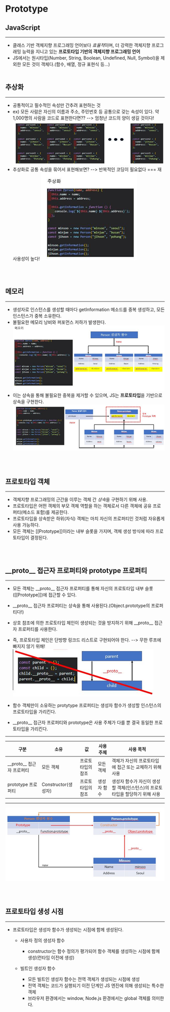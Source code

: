 # Prototype

## JavaScript

---

- 클래스 기반 객체지향 프로그래밍 언어보다 *효율적*이며, 더 강력한 객체지향 프로그래밍 능력을 지니고 있는 **프로토타입 기반의 객체지향 프로그래밍 언어**
- JS에서는 원시타입(Number, String, Boolean, Undefined, Null, Symbol)을 제외한 모든 것이 객체다.(함수, 배열, 정규 표현식 등...)
  <br>
  <br>

## 추상화

---

- 공통적이고 필수적인 속성만 간추려 표현하는 것
- ex) 모든 사람은 자신의 이름과 주소, 주민번호 등 공통으로 갖는 속성이 있다. 약 1,000명의 사람을 코드로 표현한다면?? --> 엄청난 코드의 양이 생길 것이다!  
  ![img01](./img/img01.jpg)
- 추상화로 공통 속성을 묶어서 표현해보면? --> 반복적인 코딩이 필요없다 === 재사용성이 높다!
  ![img01](./img/img02.jpg)

<br>
<br>

## 메모리

---

- 생성자로 인스턴스를 생성할 때마다 getInformation 메소드를 중복 생성하고, 모든 인스턴스가 중복 소유한다.
- 불필요한 메모리 낭비와 퍼포먼스 저하가 발생한다.
  ![img03](./img/img03.jpg)
- 이는 상속을 통해 불필요한 중복을 제거할 수 있으며, JS는 **프로토타입**을 기반으로 상속을 구현한다.
  ![img04](./img/img04.jpg)

<br>
<br>

## 프로토타입 객체

---

- 객체지향 프로그래밍의 근간을 이루는 객체 간 *상속*을 구현하기 위해 사용.
- 프로토타입은 어떤 객체의 부모 객체 역할을 하는 객체로서 다른 객체에 공유 프로퍼티(메소드 포함)를 제공한다.
- 프로토타입을 상속받은 하위(자식) 객체는 마치 자신의 프로퍼티인 것처럼 자유롭게 사용 가능하다.
- 모든 객체는 [[Prototype]]이라는 내부 슬롯을 가지며, 객체 생성 방식에 따라 프로토타입이 결정된다.

<br>
<br>

## \_\_proto\_\_ 접근자 프로퍼티와 prototype 프로퍼티

---

- 모든 객체는 \_\_proto\_\_ 접근자 프로퍼티를 통해 자신의 프로토타입 내부 슬롯([[Prototype]])에 접근할 수 있다.
- \_\_proto\_\_ 접근자 프로퍼티는 상속을 통해 사용된다.(Object.prototype의 프로퍼티다!)
- 상호 참조에 의한 프로토타입 체인이 생성되는 것을 방지하기 위해 \_\_proto\_\_ 접근자 프로퍼티를 사용한다.
- 즉, 프로토타입 체인은 단방향 링크드 리스트로 구현되어야 한다. --> 무한 루프에 빠지지 않기 위해!
  ![img05](./img/img05.jpg)

- 함수 객체만이 소유하는 protytype 프로퍼티는 생성자 함수가 생성할 인스턴스의 프로토타입을 가리킨다.
- \_\_proto\_\_ 접근자 프로퍼티와 prototype은 사용 주체가 다를 뿐 결국 동일한 프로토타입을 가리킨다.

---

| 구분                          | 소유                | 값                | 사용주체    | 사용 목적                                                                    |
| ----------------------------- | ------------------- | ----------------- | ----------- | ---------------------------------------------------------------------------- |
| \_\_proto\_\_ 접근자 프로퍼티 | 모든 객체           | 프로토타입의 참조 | 모든 객체   | 객체가 자신의 프로토타입에 접근 또는 교체하기 위해 사용                      |
| prototype 프로퍼티            | Constructor(생성자) | 프로토타입의 참조 | 생성자 함수 | 생성자 함수가 자신이 생성할 객체(인스턴스)의 프로토타입을 할당하기 위해 사용 |

---

![img06](./img/img06.jpg)

<br>
<br>

## 프로토타입 생성 시점

---

- 프로토타입은 생성자 함수가 생성되는 시점에 함께 생성된다.

  - 사용자 정의 생성자 함수

    - constructor는 함수 정의가 평가되어 함수 객체를 생성하는 시점에 함께 생성(런타임 이전에 생성)

  - 빌트인 생성자 함수
    - 모든 빌트인 생성자 함수는 전역 객체가 생성되는 시점에 생성
    - 전역 객체는 코드가 실행되기 이전 단계인 JS 엔진에 의해 생성되는 특수한 객체
    - 브라우저 환경에서는 window, Node.js 환경에서는 global 객체를 의미한다.
